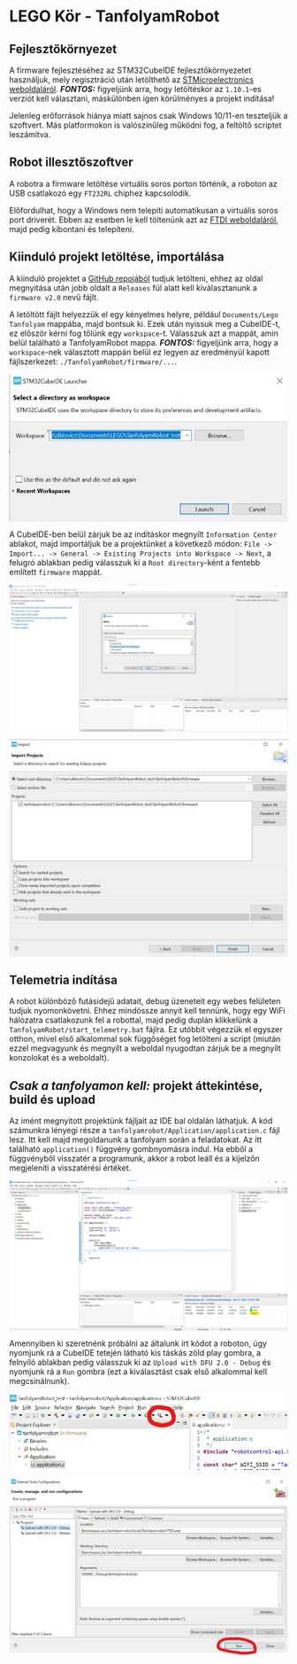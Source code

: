 # LEGO Kör - TanfolyamRobot

## Fejlesztőkörnyezet

A firmware fejlesztéséhez az STM32CubeIDE fejlesztőkörnyezetet használjuk, mely regisztráció után letölthető az [STMicroelectronics weboldaláról](https://www.st.com/en/development-tools/stm32cubeide.html). ***FONTOS:*** figyeljünk arra, hogy letöltéskor az `1.10.1`-es verziót kell választani, máskülönben igen körülményes a projekt indítása!

Jelenleg erőforrások hiánya miatt sajnos csak Windows 10/11-en teszteljük a szoftvert. Más platformokon is valószínűleg működni fog, a feltöltő scriptet leszámítva.

## Robot illesztőszoftver

A robotra a firmware letöltése virtuális soros porton történik, a roboton az USB csatlakozó egy `FT232RL` chiphez kapcsolódik.

Előfordulhat, hogy a Windows nem telepíti automatikusan a virtuális soros port driverét. Ebben az esetben le kell töltenünk azt az [FTDI weboldaláról](https://ftdichip.com/wp-content/uploads/2021/08/CDM212364_Setup.zip), majd pedig kibontani és telepíteni.

## Kiinduló projekt letöltése, importálása

A kiinduló projektet a [GitHub repojából](https://github.com/legokor/TanfolyamRobot) tudjuk letölteni, ehhez az oldal megnyitása után jobb oldalt a `Releases` fül alatt kell kiválasztanunk a `firmware v2.0` nevű fájlt.

A letöltött fájlt helyezzük el egy kényelmes helyre, például `Documents/Lego Tanfolyam` mappába, majd bontsuk ki. Ezek után nyissuk meg a CubeIDE-t, ez először kérni fog tőlünk egy `workspace`-t. Válasszuk azt a mappát, amin belül található a TanfolyamRobot mappa. ***FONTOS:*** figyeljünk arra, hogy a `workspace`-nek választott mappán belül ez legyen az eredményül kapott fájlszerkezet: `./TanfolyamRobot/firmware/...`.

<p align="center"><img src="docs/img/workspace.jpg" align=center></p>

A CubeIDE-ben belül zárjuk be az indításkor megnyílt `Information Center` ablakot, majd importáljuk be a projektünket a következő módon: `File -> Import... -> General -> Existing Projects into Workspace -> Next`, a felugró ablakban pedig válasszuk ki a `Root directory`-ként a fentebb említett `firmware` mappát.

<p align="center"><img src="docs/img/project_import.jpg" align=center></p>
<p align="center"><img src="docs/img/project_location.jpg" align=center></p>

## Telemetria indítása

A robot különböző futásidejű adatait, debug üzeneteit egy webes felületen tudjuk nyomonkövetni. Ehhez mindössze annyit kell tennünk, hogy egy WiFi hálózatra csatlakozunk fel a robottal, majd pedig duplán klikkelünk a `TanfolyamRobot/start_telemetry.bat` fájlra. Ez utóbbit végezzük el egyszer otthon, mivel első alkalommal sok függőséget fog letölteni a script (miután ezzel megvagyunk és megnyílt a weboldal nyugodtan zárjuk be a megnyílt konzolokat és a weboldalt).

## *Csak a tanfolyamon kell:* projekt áttekintése, build és upload

Az imént megnyitott projektünk fájljait az IDE bal oldalán láthatjuk. A kód számunkra lényegi része a `tanfolyamrobot/Application/application.c` fájl lesz. Itt kell majd megoldanunk a tanfolyam során a feladatokat. Az itt található `application()` függvény gombnyomásra indul. Ha ebből a függvényből visszatér a programunk, akkor a robot leáll és a kijelzőn megjeleníti a visszatérési értéket.

<p align="center"><img src="docs/img/application_c.jpg" align=center></p>

Amennyiben ki szeretnénk próbálni az általunk írt kódot a roboton, úgy nyomjunk rá a CubeIDE tetején látható kis táskás zöld play gombra, a felnyíló ablakban pedig válasszuk ki az `Upload with DFU 2.0 - Debug` és nyomjunk rá a `Run` gombra (ezt a kiválasztást csak első alkalommal kell megcsinálnunk).

<p align="center"><img src="docs/img/upload_button.jpg" align=center></p>
<p align="center"><img src="docs/img/upload_config.jpg" align=center></p>



